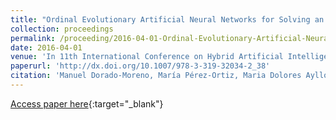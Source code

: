 ```yaml
---
title: "Ordinal Evolutionary Artificial Neural Networks for Solving an Imbalanced Liver Transplantation Problem"
collection: proceedings
permalink: /proceeding/2016-04-01-Ordinal-Evolutionary-Artificial-Neural-Networks-for-Solving-an-Imbalanced-Liver-Transplantation-Problem
date: 2016-04-01
venue: 'In 11th International Conference on Hybrid Artificial Intelligent Systems (HAIS2016)'
paperurl: 'http://dx.doi.org/10.1007/978-3-319-32034-2_38'
citation: 'Manuel Dorado-Moreno, María Pérez-Ortiz, Maria Dolores Ayllón-Terán, **Pedro Antonio Gutiérrez**, César Hervás-Martínez, &quot;Ordinal Evolutionary Artificial Neural Networks for Solving an Imbalanced Liver Transplantation Problem.&quot; In 11th International Conference on Hybrid Artificial Intelligent Systems (HAIS2016), Lecture Notes in Computer Science (LNCS), Vol. 9648, 2016, Seville (Spain), pp.451-462.'
---
```

[Access paper here](http://dx.doi.org/10.1007/978-3-319-32034-2_38){:target="_blank"}
